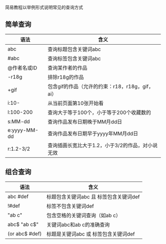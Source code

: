 简易教程以举例形式说明常见的查询方式

## 简单查询

| 语法         | 含义                                             |
| ------------ | ------------------------------------------------ |
| abc          | 查询标题包含关键词abc                            |
| #abc         | 查询标签包含关键词abc                            |
| @作者名或ID  | 查询某作者的作品                                 |
| -r18g        | 排除r18g的作品                                   |
| +gif         | 包含gif的作品（允许的约束：r18，r18g，gif，ai）  |
| i:10-        | 从当前页面第10张开始看                           |
| l:100-200    | 查询大于等于100个，小于等于200个收藏数的         |
| s:MM-dd      | 查询作品发布日期晚于MM月dd日                     |
| e:yyyy-MM-dd | 查询作品发布日期早于yyyy年MM月dd日               |
| r:1.2-3/2    | 查询插画长宽比大于1.2，小于3/2的作品，对小说无效 |

## 组合查询

| 语法           | 含义                                   |
| -------------- | -------------------------------------- |
| abc #def       | 标题包含关键词abc 且 标签包含关键词def |
| !#def          | 标签不包含关键词def                    |
| "ab c"         | 包含空格的关键词查询（如ab c）         |
| abc$ "ab c$"   | 关键词abc和ab c的准确查询              |
| (or abc$ #def) | 标题是关键词abc 或 标签包含关键词def   |
